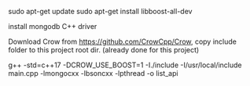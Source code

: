 sudo apt-get update
sudo apt-get install libboost-all-dev

install mongodb C++ driver

Download Crow from https://github.com/CrowCpp/Crow, copy include folder to this project root dir. (already done for this project)


g++ -std=c++17 -DCROW_USE_BOOST=1 -I./include -I/usr/local/include main.cpp -lmongocxx -lbsoncxx -lpthread -o list_api
